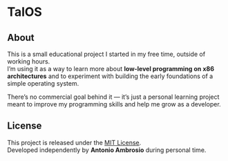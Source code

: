 # TalOS

## About

This is a small educational project I started in my free time, outside of working hours.  
I’m using it as a way to learn more about **low-level programming on x86 architectures** and to experiment with building the early foundations of a simple operating system.  

There’s no commercial goal behind it — it’s just a personal learning project meant to improve my programming skills and help me grow as a developer.

## License

This project is released under the [MIT License](https://opensource.org/licenses/MIT).  
Developed independently by **Antonio Ambrosio** during personal time.
